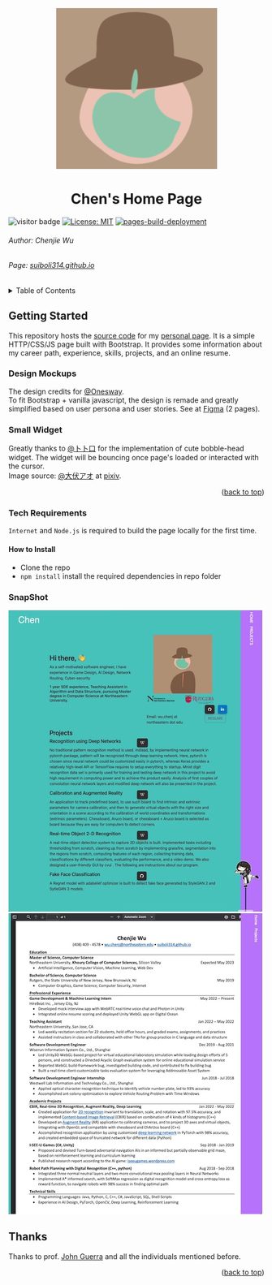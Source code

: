 <!-- PROJECT LOGO -->
<a name="readme-top"></a>
<div align="center">
<img src="./docs/assets/images/favicon.png">
<h1 align="center">Chen's Home Page</h1>
</div>

![visitor badge](https://visitor-badge.glitch.me/badge?page_id=suiboli314.suiboli314.github.io)
[![License: MIT](https://img.shields.io/badge/License-MIT-yellow.svg)](./LICENSE)
[![pages-build-deployment](https://github.com/suiboli314/suiboli314.github.io/actions/workflows/pages/pages-build-deployment/badge.svg)](https://github.com/suiboli314/suiboli314.github.io/actions/workflows/pages/pages-build-deployment)

###### Author: Chenjie Wu

###### Page: [suiboli314.github.io](https://suiboli314.github.io)

<!-- TABLE OF CONTENTS -->
<details>
  <summary>Table of Contents</summary>
  <ul>
    <li><a href="#getting-started">Getting Started</a></li>
    <li><a href="#desgin-mockups">Desgin Mockups</a></li>
    <li><a href="#small-widget">Small Widget</a></li>
    <li><a href="#snapshot">SnapShot</a></li>
    <li><a href="#tech-requirements">Tech Requirements</a></li>
        <ul>
            <li><a href="#how-to-install">How to Instal</a></li>
        </ul>
    <li><a href="#snapshot">SnapShot</a></li>
    <li><a href="#thanks">Thanks</a></li>
  </ul>
</details>

## Getting Started

This repository hosts the [source code](./docs/index.html) for my [personal page](https://suiboli314.github.io).
It is a simple HTTP/CSS/JS page built with Bootstrap.
It provides some information about my career path,
experience, skills, projects, and an online resume.

### Design Mockups

The design credits for [@Onesway](https://www.onesway.design).<br>
To fit Bootstrap + vanilla javascript,
the design is remade and greatly simplified based on user persona and user stories.
See at [Figma](https://www.figma.com/file/uysordBubbygqyatIBVYRN/Untitled?node-id=0%3A1) (2 pages).<br>

### Small Widget

Greatly thanks to [@卜卜口](https://github.com/itorr/sakana) for the implementation of cute bobble-head widget.
The widget will be bouncing once page's loaded or interacted with the cursor.<br>
Image source:  [@大伏アオ](https://twitter.com/blue00f4) at [pixiv](https://pixiv.me/aoiroblue1340).
<p align="right">(<a href="#readme-top">back to top</a>)</p>

### Tech Requirements

`Internet` and `Node.js` is required to build the page locally for the first time.

#### How to Install

- Clone the repo
- `npm install` install the required dependencies in repo folder

### SnapShot

![Snapshot of personal homepage](./docs/assets/images/snapshot-homepage.jpeg)
![Snapshot of pdf viewer](./docs/assets/images/snapshoot-pdf-viewer.jpeg)

## Thanks

Thanks to prof. [John Guerra](https://johnguerra.co) and all the individuals mentioned before.<br>

<p align="right">(<a href="#readme-top">back to top</a>)</p>
